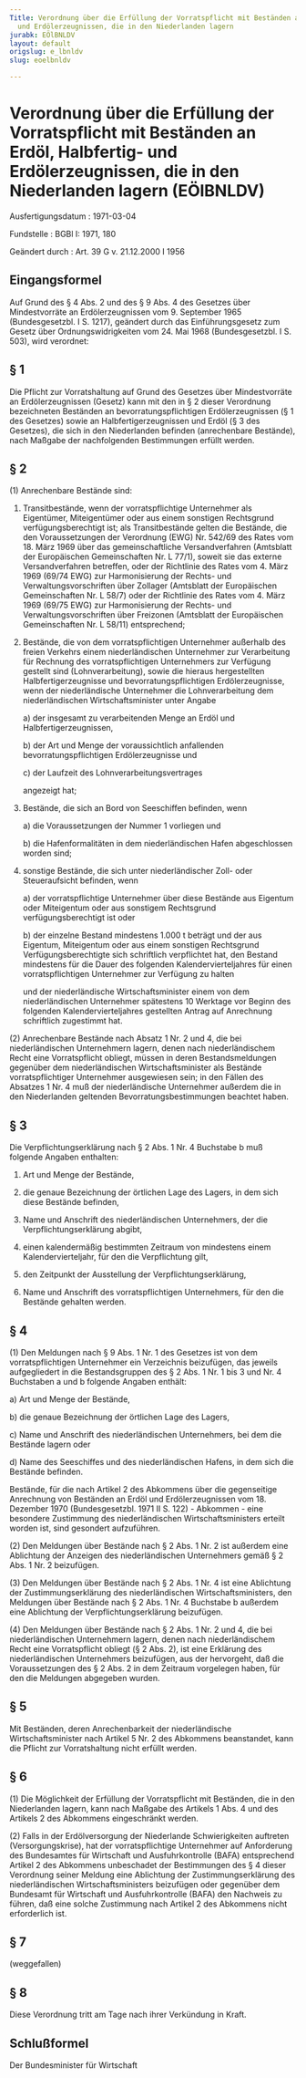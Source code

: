 ```yaml
---
Title: Verordnung über die Erfüllung der Vorratspflicht mit Beständen an Erdöl, Halbfertig-
  und Erdölerzeugnissen, die in den Niederlanden lagern
jurabk: EÖlBNLDV
layout: default
origslug: e_lbnldv
slug: eoelbnldv

---
```


# Verordnung über die Erfüllung der Vorratspflicht mit Beständen an Erdöl, Halbfertig- und Erdölerzeugnissen, die in den Niederlanden lagern (EÖlBNLDV)

Ausfertigungsdatum
:   1971-03-04

Fundstelle
:   BGBl I: 1971, 180

Geändert durch
:   Art. 39 G v. 21.12.2000 I 1956

## Eingangsformel

Auf Grund des § 4 Abs. 2 und des § 9 Abs. 4 des Gesetzes über
Mindestvorräte an Erdölerzeugnissen vom 9. September 1965
(Bundesgesetzbl. I S. 1217), geändert durch das Einführungsgesetz zum
Gesetz über Ordnungswidrigkeiten vom 24. Mai 1968 (Bundesgesetzbl. I
S. 503), wird verordnet:

## § 1

Die Pflicht zur Vorratshaltung auf Grund des
Gesetzes über Mindestvorräte an Erdölerzeugnissen (Gesetz)
kann mit den in § 2 dieser Verordnung bezeichneten Beständen an
bevorratungspflichtigen Erdölerzeugnissen
(§ 1 des Gesetzes)              sowie an Halbfertigerzeugnissen und
Erdöl
(§ 3 des Gesetzes),              die sich in den Niederlanden befinden
(anrechenbare Bestände), nach Maßgabe der nachfolgenden Bestimmungen
erfüllt werden.

## § 2

(1) Anrechenbare Bestände sind:

1.  Transitbestände, wenn der vorratspflichtige Unternehmer als
    Eigentümer, Miteigentümer oder aus einem sonstigen Rechtsgrund
    verfügungsberechtigt ist; als Transitbestände gelten die Bestände, die
    den Voraussetzungen der Verordnung (EWG) Nr. 542/69 des Rates vom 18.
    März 1969 über das gemeinschaftliche Versandverfahren (Amtsblatt der
    Europäischen Gemeinschaften Nr. L 77/1), soweit sie das externe
    Versandverfahren betreffen, oder der Richtlinie des Rates vom 4. März
    1969 (69/74 EWG) zur Harmonisierung der Rechts- und
    Verwaltungsvorschriften über Zollager (Amtsblatt der Europäischen
    Gemeinschaften Nr. L 58/7) oder der Richtlinie des Rates vom 4. März
    1969 (69/75 EWG) zur Harmonisierung der Rechts- und
    Verwaltungsvorschriften über Freizonen (Amtsblatt der Europäischen
    Gemeinschaften Nr. L 58/11) entsprechend;


2.  Bestände, die von dem vorratspflichtigen Unternehmer außerhalb des
    freien Verkehrs einem niederländischen Unternehmer zur Verarbeitung
    für Rechnung des vorratspflichtigen Unternehmers zur Verfügung
    gestellt sind (Lohnverarbeitung), sowie die hieraus hergestellten
    Halbfertigerzeugnisse und bevorratungspflichtigen Erdölerzeugnisse,
    wenn der niederländische Unternehmer die Lohnverarbeitung dem
    niederländischen Wirtschaftsminister unter Angabe

    a)  der insgesamt zu verarbeitenden Menge an Erdöl und
        Halbfertigerzeugnissen,


    b)  der Art und Menge der voraussichtlich anfallenden
        bevorratungspflichtigen Erdölerzeugnisse und


    c)  der Laufzeit des Lohnverarbeitungsvertrages




    angezeigt hat;


3.  Bestände, die sich an Bord von Seeschiffen befinden, wenn

    a)  die Voraussetzungen der Nummer 1 vorliegen und


    b)  die Hafenformalitäten in dem niederländischen Hafen abgeschlossen
        worden sind;





4.  sonstige Bestände, die sich unter niederländischer Zoll- oder
    Steueraufsicht befinden, wenn

    a)  der vorratspflichtige Unternehmer über diese Bestände aus Eigentum
        oder Miteigentum oder aus sonstigem Rechtsgrund verfügungsberechtigt
        ist oder


    b)  der einzelne Bestand mindestens 1.000 t beträgt und der aus Eigentum,
        Miteigentum oder aus einem sonstigen Rechtsgrund Verfügungsberechtigte
        sich schriftlich verpflichtet hat, den Bestand mindestens für die
        Dauer des folgenden Kalendervierteljahres für einen vorratspflichtigen
        Unternehmer zur Verfügung zu halten




    und der niederländische Wirtschaftsminister einem von dem
    niederländischen Unternehmer spätestens 10 Werktage vor Beginn des
    folgenden Kalendervierteljahres gestellten Antrag auf Anrechnung
    schriftlich zugestimmt hat.




(2) Anrechenbare Bestände nach Absatz 1 Nr. 2 und 4, die bei
niederländischen Unternehmern lagern, denen nach niederländischem
Recht eine Vorratspflicht obliegt, müssen in deren Bestandsmeldungen
gegenüber dem niederländischen Wirtschaftsminister als Bestände
vorratspflichtiger Unternehmer ausgewiesen sein; in den Fällen des
Absatzes 1 Nr. 4 muß der niederländische Unternehmer außerdem die in
den Niederlanden geltenden Bevorratungsbestimmungen beachtet haben.

## § 3

Die Verpflichtungserklärung nach § 2 Abs. 1 Nr. 4 Buchstabe b muß
folgende Angaben enthalten:

1.  Art und Menge der Bestände,


2.  die genaue Bezeichnung der örtlichen Lage des Lagers, in dem sich
    diese Bestände befinden,


3.  Name und Anschrift des niederländischen Unternehmers, der die
    Verpflichtungserklärung abgibt,


4.  einen kalendermäßig bestimmten Zeitraum von mindestens einem
    Kalendervierteljahr, für den die Verpflichtung gilt,


5.  den Zeitpunkt der Ausstellung der Verpflichtungserklärung,


6.  Name und Anschrift des vorratspflichtigen Unternehmers, für den die
    Bestände gehalten werden.

## § 4

(1) Den Meldungen nach
§ 9 Abs. 1 Nr. 1 des Gesetzes              ist von dem
vorratspflichtigen Unternehmer ein Verzeichnis beizufügen, das jeweils
aufgegliedert in die Bestandsgruppen des § 2 Abs. 1 Nr. 1 bis 3 und
Nr. 4 Buchstaben a und b folgende Angaben enthält:

a)  Art und Menge der Bestände,


b)  die genaue Bezeichnung der örtlichen Lage des Lagers,


c)  Name und Anschrift des niederländischen Unternehmers, bei dem die
    Bestände lagern oder


d)  Name des Seeschiffes und des niederländischen Hafens, in dem sich die
    Bestände befinden.



Bestände, für die nach Artikel 2 des Abkommens über die gegenseitige
Anrechnung von Beständen an Erdöl und Erdölerzeugnissen vom 18.
Dezember 1970 (Bundesgesetzbl. 1971 II S. 122) - Abkommen - eine
besondere Zustimmung des niederländischen Wirtschaftsministers erteilt
worden ist, sind gesondert aufzuführen.

(2) Den Meldungen über Bestände nach § 2 Abs. 1 Nr. 2 ist außerdem
eine Ablichtung der Anzeigen des niederländischen Unternehmers gemäß §
2 Abs. 1 Nr. 2 beizufügen.

(3) Den Meldungen über Bestände nach § 2 Abs. 1 Nr. 4 ist eine
Ablichtung der Zustimmungserklärung des niederländischen
Wirtschaftsministers, den Meldungen über Bestände nach § 2 Abs. 1 Nr.
4 Buchstabe b außerdem eine Ablichtung der Verpflichtungserklärung
beizufügen.

(4) Den Meldungen über Bestände nach § 2 Abs. 1 Nr. 2 und 4, die bei
niederländischen Unternehmern lagern, denen nach niederländischem
Recht eine Vorratspflicht obliegt (§ 2 Abs. 2), ist eine Erklärung des
niederländischen Unternehmers beizufügen, aus der hervorgeht, daß die
Voraussetzungen des § 2 Abs. 2 in dem Zeitraum vorgelegen haben, für
den die Meldungen abgegeben wurden.

## § 5

Mit Beständen, deren Anrechenbarkeit der niederländische
Wirtschaftsminister nach Artikel 5 Nr. 2 des Abkommens beanstandet,
kann die Pflicht zur Vorratshaltung nicht erfüllt werden.

## § 6

(1) Die Möglichkeit der Erfüllung der Vorratspflicht mit Beständen,
die in den Niederlanden lagern, kann nach Maßgabe des Artikels 1 Abs.
4 und des Artikels 2 des Abkommens eingeschränkt werden.

(2) Falls in der Erdölversorgung der Niederlande Schwierigkeiten
auftreten (Versorgungskrise), hat der vorratspflichtige Unternehmer
auf Anforderung des Bundesamtes für Wirtschaft und Ausfuhrkontrolle
(BAFA) entsprechend Artikel 2 des Abkommens unbeschadet der
Bestimmungen des § 4 dieser Verordnung seiner Meldung eine Ablichtung
der Zustimmungserklärung des niederländischen Wirtschaftsministers
beizufügen oder gegenüber dem Bundesamt für Wirtschaft und
Ausfuhrkontrolle (BAFA) den Nachweis zu führen, daß eine solche
Zustimmung nach Artikel 2 des Abkommens nicht erforderlich ist.

## § 7

(weggefallen)

## § 8

Diese Verordnung tritt am Tage nach ihrer Verkündung in Kraft.

## Schlußformel

Der Bundesminister für Wirtschaft


